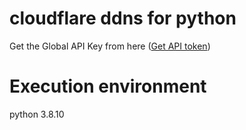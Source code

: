 # cloudflare ddns for python
Get the Global API Key from here ([Get API token](https://dash.cloudflare.com/profile/api-tokens))  

# Execution environment  
python 3.8.10
